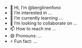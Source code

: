 - 👋 Hi, I’m @berglinenfono
- 👀 I’m interested in ...
- 🌱 I’m currently learning ...
- 💞️ I’m looking to collaborate on ...
- 📫 How to reach me ...
- 😄 Pronouns: ...
- ⚡ Fun fact: ...

<!---
berglinenfono/berglinenfono is a ✨ special ✨ repository because its `README.md` (this file) appears on your GitHub profile.
You can click the Preview link to take a look at your changes.
--->
